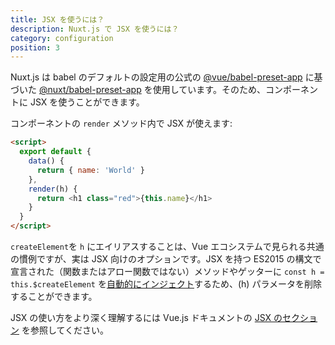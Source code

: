 ```yaml
---
title: JSX を使うには？
description: Nuxt.js で JSX を使うには？
category: configuration
position: 3
---
```


Nuxt.js は babel のデフォルトの設定用の公式の [@vue/babel-preset-app](https://github.com/vuejs/vue-cli/tree/dev/packages/%40vue/babel-preset-app) に基づいた [@nuxt/babel-preset-app](https://github.com/nuxt/nuxt.js/tree/dev/packages/babel-preset-app) を使用しています。そのため、コンポーネントに JSX を使うことができます。

コンポーネントの `render` メソッド内で JSX が使えます:

```html
<script>
  export default {
    data() {
      return { name: 'World' }
    },
    render(h) {
      return <h1 class="red">{this.name}</h1>
    }
  }
</script>
```

<div class="Alert Alert--orange">

`createElement`を `h` にエイリアスすることは、Vue エコシステムで見られる共通の慣例ですが、実は JSX 向けのオプションです。JSX を持つ ES2015 の構文で宣言された（関数またはアロー関数ではない）メソッドやゲッターに `const h = this.$createElement` を[自動的にインジェクト](https://github.com/vuejs/babel-plugin-transform-vue-jsx#h-auto-injection)するため、(h) パラメータを削除することができます。

</div>

JSX の使い方をより深く理解するには Vue.js ドキュメントの [JSX のセクション](https://vuejs.org/v2/guide/render-function.html#JSX) を参照してください。
